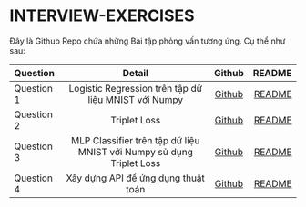 # INTERVIEW-EXERCISES

Đây là Github Repo chứa những Bài tập phỏng vấn tương ứng. Cụ thể như sau:

| Question   | Detail  | Github |README|
| :----------|:-----------------:| :-----:|-----:|
| Question 1 | Logistic Regression trên tập dữ liệu MNIST với Numpy| [Github](https://github.com/Novanv/INTERVIEW-EXERCISES/tree/master/EXERCISES_1) |[README](https://github.com/Novanv/INTERVIEW-EXERCISES/blob/master/EXERCISES_1/README.md)|
| Question 2 | Triplet Loss     |   [Github](https://github.com/Novanv/INTERVIEW-EXERCISES/tree/master/EXERCISES_2) |[README](https://github.com/Novanv/INTERVIEW-EXERCISES/blob/master/EXERCISES_2/README.md)|
| Question 3 | MLP Classifier trên tập dữ liệu MNIST với Numpy sử dụng Triplet Loss |   [Github](https://github.com/Novanv/INTERVIEW-EXERCISES/tree/master/EXERCISES_3) |[README](https://github.com/Novanv/INTERVIEW-EXERCISES/blob/master/EXERCISES_3/Readme.md)|
| Question 4 | Xây dựng API để ứng dụng thuật toán |   [Github](https://github.com/Novanv/INTERVIEW-EXERCISES/tree/master/EXERCISES_4) |[README](https://github.com/Novanv/INTERVIEW-EXERCISES/blob/master/EXERCISES_4/README.md)|
